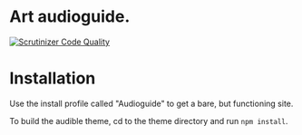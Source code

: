 # Art audioguide.

[![Scrutinizer Code Quality](https://scrutinizer-ci.com/g/reload/art-audioguide/badges/quality-score.png?b=develop)](https://scrutinizer-ci.com/g/reload/art-audioguide/?branch=develop)

# Installation
Use the install profile called "Audioguide" to get a bare, but functioning site.

To build the audible theme, cd to the theme directory and run `npm install`.

